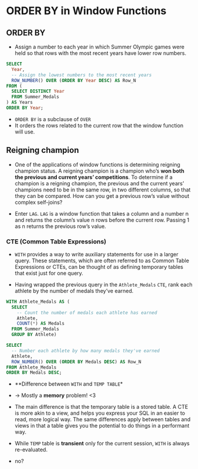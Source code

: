 ORDER BY in Window Functions
================

## ORDER BY

  - Assign a number to each year in which Summer Olympic games were held
    so that rows with the most recent years have lower row numbers.

<!-- end list -->

``` sql
SELECT
  Year,
  -- Assign the lowest numbers to the most recent years
  ROW_NUMBER() OVER (ORDER BY Year DESC) AS Row_N
FROM (
  SELECT DISTINCT Year
  FROM Summer_Medals
) AS Years
ORDER BY Year;
```

  - `ORDER BY` is a subclause of `OVER`
  - It orders the rows related to the current row that the window
    function will use.

## Reigning champion

  - One of the applications of window functions is determining reigning
    champion status. A reigning champion is a champion who’s **won both
    the previous and current years’ competitions**. To determine if a
    champion is a reigning champion, the previous and the current years’
    champions need to be in the same row, in two different columns, so
    that they can be compared. How can you get a previous row’s value
    without complex self-joins?

  - Enter `LAG`. `LAG` is a window function that takes a column and a
    number n and returns the column’s value n rows before the current
    row. Passing 1 as n returns the previous row’s value.

### CTE (Common Table Expressions)

  - `WITH` provides a way to write auxiliary statements for use in a
    larger query. These statements, which are often referred to as
    Common Table Expressions or CTEs, can be thought of as defining
    temporary tables that exist just for one query.

  - Having wrapped the previous query in the `Athlete_Medals` `CTE`,
    rank each athlete by the number of medals they’ve earned.

<!-- end list -->

``` sql
WITH Athlete_Medals AS (
  SELECT
    -- Count the number of medals each athlete has earned
    Athlete,
    COUNT(*) AS Medals
  FROM Summer_Medals
  GROUP BY Athlete)

SELECT
  -- Number each athlete by how many medals they've earned
  Athlete,
  ROW_NUMBER() OVER (ORDER BY Medals DESC) AS Row_N
FROM Athlete_Medals
ORDER BY Medals DESC;
```

  - \*\*Difference between `WITH` and `TEMP TABLE`\*

  - \-\> Mostly a **memory** problem\! \<3

  - The main difference is that the temporary table is a stored table. A
    CTE is more akin to a view, and helps you express your SQL in an
    easier to read, more logical way. The same differences apply between
    tables and views in that a table gives you the potential to do
    things in a performant way.

  - While `TEMP` table is **transient** only for the current session,
    `WITH` is always re-evaluated.

  - no?

